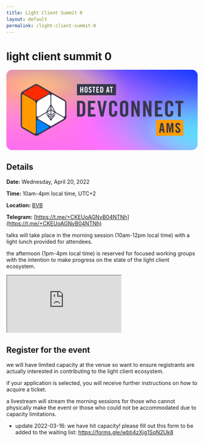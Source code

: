 ```yaml
---
title: Light Client Summit 0
layout: default
permalink: /light-client-summit-0
---
```


# light client summit 0

![Devconnect banner](/assets/img/devconnect-banner.png)

## Details

**Date:** Wednesday, April 20, 2022

**Time:** 10am-4pm local time, UTC+2

**Location:** [BVB](https://beursvanberlage.com/)

**Telegram:** [https://t.me/+CKEUoAGNyB04NTNh](https://t.me/+CKEUoAGNyB04NTNh)

talks will take place in the morning session (10am-12pm local time) with a light lunch provided for attendees.

the afternoon (1pm-4pm local time) is reserved for focused working groups with the intention to make progress on the state of the light client ecosystem.

<iframe src="https://docs.google.com/spreadsheets/d/e/2PACX-1vTpq2iPJUyQgnfISdL69IXeofjPUR3Br4cdLg__eRydzmSCVRXprtFVjn91r4Hny3xWL1Kg8ywSpn4w/pubhtml?gid=82759338&amp;single=true&amp;widget=true&amp;headers=false"></iframe>

## Register for the event

we will have limited capacity at the venue so want to ensure registrants are actually interested in contributing to the light client ecosystem.

if your application is selected, you will receive further instructions on how to acquire a ticket.

a livestream will stream the morning sessions for those who cannot physically make the event or those who could not be accommodated due to capacity limitations.

* update 2022-03-16: we have hit capacity! please fill out this form to be added to the waiting list:  https://forms.gle/wbti4zXjg1SqN2Uk8
